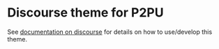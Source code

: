 # Discourse theme for P2PU

See [documentation on discourse](https://meta.discourse.org/t/developer-s-guide-to-discourse-themes/93648) for details on how to use/develop this theme.

